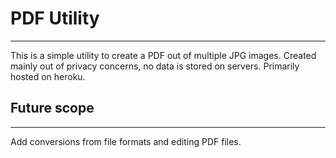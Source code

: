 # PDF Utility
---
This is a simple utility to create a PDF out of multiple JPG images.
Created mainly out of privacy concerns, no data is stored on servers. Primarily hosted on heroku.

## Future scope
---
Add conversions from file formats and editing PDF files.
